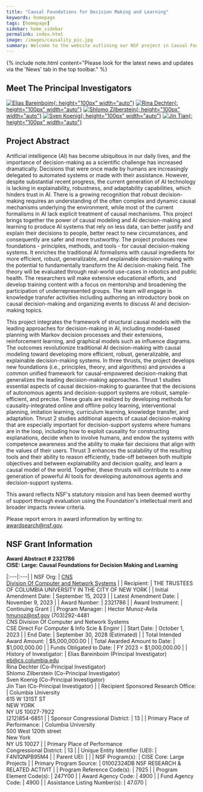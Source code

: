 ```yaml
---
title: "Causal Foundations for Decision Making and Learning"
keywords: homepage
tags: [homepage]
sidebar: home_sidebar
permalink: index.html
image: /images/causality_pic.jpg
summary: Welcome to the website outlining our NSF project in Causal Foundations for Decision Making and Learning.  Here you can find information and resources including research directions, progress reports, and related works.
---
```


{% include note.html content="Please look for the latest news and updates via the 'News' tab in the top toolbar." %}

## Meet The Principal Investigators

[![Elias Bareinboim](images/elias_pic.png "Elias Bareinboim"){: height="100px" width="auto"}](https://causalai.net/)
[![Rina Dechter](images/rina_pic.png "Rina Dechter"){: height="100px" width="auto"}](https://ics.uci.edu/~dechter/index.html)
[![Shlomo Zilberstein](images/shlomo_pic.png "Shlomo Zilberstein"){: height="100px" width="auto"}](https://groups.cs.umass.edu/shlomo/)
[![Sven Koenig](images/sven_pic.png "Sven Koenig"){: height="100px" width="auto"}](http://idm-lab.org/)
[![Jin Tian](images/jin_pic.png "Jin Tian"){: height="100px" width="auto"}](https://faculty.sites.iastate.edu/jtian/)



## Project Abstract

Artificial intelligence (AI) has become ubiquitous in our daily lives, and the importance of decision-making as a scientific challenge has increased dramatically. Decisions that were once made by humans are increasingly delegated to automated systems or made with their assistance. However, despite substantial recent progress, the current generation of AI technology is lacking in explainability, robustness, and adaptability capabilities, which hinders trust in AI. There is a growing recognition that robust decision-making requires an understanding of the often complex and dynamic causal mechanisms underlying the environment, while most of the current formalisms in AI lack explicit treatment of causal mechanisms. This project brings together the power of causal modeling and AI decision-making and learning to produce AI systems that rely on less data, can better justify and explain their decisions to people, better react to new circumstances, and consequently are safer and more trustworthy. The project produces new foundations - principles, methods, and tools - for causal decision-making systems. It enriches the traditional AI formalisms with causal ingredients for more efficient, robust, generalizable, and explainable decision-making with the potential to fundamentally transform the AI decision-making field. The theory will be evaluated through real-world use-cases in robotics and public health. The researchers will make extensive educational efforts, and develop training content with a focus on mentorship and broadening the participation of underrepresented groups. The team will engage in knowledge transfer activities including authoring an introductory book on causal decision-making and organizing events to discuss AI and decision-making topics.

This project integrates the framework of structural causal models with the leading approaches for decision-making in AI, including model-based planning with Markov decision processes and their extensions, reinforcement learning, and graphical models such as influence diagrams. The outcomes revolutionize traditional AI decision-making with causal modeling toward developing more efficient, robust, generalizable, and explainable decision-making systems. In three thrusts, the project develops new foundations (i.e., principles, theory, and algorithms) and provides a common unified framework for causal-empowered decision-making that generalizes the leading decision-making approaches. Thrust 1 studies essential aspects of causal decision-making to guarantee that the decisions of autonomous agents and decision-support systems are robust, sample-efficient, and precise. These goals are realized by developing methods for causality-integrated online and offline policy learning, interventional planning, imitation learning, curriculum learning, knowledge transfer, and adaptation. Thrust 2 studies additional aspects of causal decision-making that are especially important for decision-support systems where humans are in the loop, including how to exploit causality for constructing explanations, decide when to involve humans, and endow the systems with competence awareness and the ability to make fair decisions that align with the values of their users. Thrust 3 enhances the scalability of the resulting tools and their ability to reason efficiently, trade-off between both multiple objectives and between explainability and decision quality, and learn a causal model of the world. Together, these thrusts will contribute to a new generation of powerful AI tools for developing autonomous agents and decision-support systems.

This award reflects NSF's statutory mission and has been deemed worthy of support through evaluation using the Foundation's intellectual merit and broader impacts review criteria.

Please report errors in award information by writing to: awardsearch@nsf.gov.

## NSF Grant Information

**Award Abstract # 2321786** <br> **CISE: Large: Causal Foundations for Decision Making and Learning**

|:---|:---|
| NSF Org: | [CNS](http://www.nsf.gov/div/index.jsp?div=CNS) <br> [Division Of Computer and Network Systems](http://www.nsf.gov/div/index.jsp?div=CNS) |
| Recipient: | THE TRUSTEES OF COLUMBIA UNIVERSITY IN THE CITY OF NEW YORK |
| Initial Amendment Date: | September 15, 2023 |
| Latest Amendment Date: | November 9, 2023 |
| Award Number: | 2321786 |
| Award Instrument: | Continuing Grant |
| Program Manager: | Hector Munoz-Avila <br> hmunoz@nsf.gov  (703)292-4481 <br> CNS  Division Of Computer and Network Systems <br> CSE  Direct For Computer & Info Scie & Enginr |
| Start Date: | October 1, 2023 |
| End Date: | September 30, 2028 (Estimated) |
| Total Intended Award Amount: | $5,000,000.00 |
| Total Awarded Amount to Date: | $1,000,000.00 |
| Funds Obligated to Date: | FY 2023 = $1,000,000.00 |
| History of Investigator: |  Elias Bareinboim (Principal Investigator) <br> eb@cs.columbia.edu <br> Rina Dechter (Co-Principal Investigator) <br> Shlomo Zilberstein (Co-Principal Investigator) <br> Sven Koenig (Co-Principal Investigator) <br> Jin Tian (Co-Principal Investigator) |
| Recipient Sponsored Research Office: | Columbia University <br> 615 W 131ST ST <br> NEW YORK <br> NY  US  10027-7922 <br> (212)854-6851 |
| Sponsor Congressional District: | 13 |
| Primary Place of Performance: | Columbia University <br> 500 West 120th street <br> New York <br> NY  US  10027 |
| Primary Place of Performance <br> Congressional District: | 13 |
| Unique Entity Identifier (UEI): | F4N1QNPB95M4 |
| Parent UEI: |  |
| NSF Program(s): | CISE Core: Large Projects |
| Primary Program Source: | 01002324DB NSF RESEARCH & RELATED ACTIVIT |
| Program Reference Code(s): | 7925 |
| Program Element Code(s): | 247Y00 |
| Award Agency Code: | 4900 |
| Fund Agency Code: | 4900 |
| Assistance Listing Number(s): | 47.070 |



